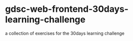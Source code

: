 # gdsc-web-frontend-30days-learning-challenge
a collection of exercises for the 30days learning challenge
